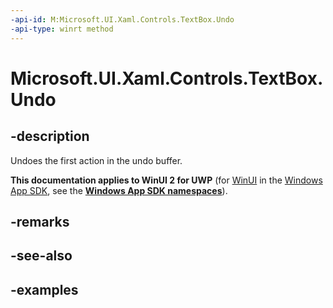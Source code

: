```yaml
---
-api-id: M:Microsoft.UI.Xaml.Controls.TextBox.Undo
-api-type: winrt method
---
```


<!-- Method syntax.
public void TextBox.Undo()
-->

# Microsoft.UI.Xaml.Controls.TextBox.Undo

## -description

Undoes the first action in the undo buffer.

**This documentation applies to WinUI 2 for UWP** (for [WinUI](/windows/apps/winui/winui3/) in the [Windows App SDK](/windows/apps/windows-app-sdk/), see the **[Windows App SDK namespaces](/windows/windows-app-sdk/api/winrt/)**).

## -remarks

## -see-also

## -examples

